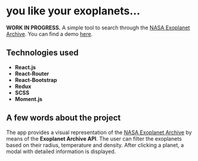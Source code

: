 # you like your exoplanets…

**WORK IN PROGRESS.** A simple tool to search through the [NASA Exoplanet Archive](https://exoplanetarchive.ipac.caltech.edu/).  You can find a demo [here](http://youlikeyourexoplanets.herokuapp.com/).

## Technologies used

* **React.js**
* **React-Router**
* **React-Bootstrap**
* **Redux**
* **SCSS**
* **Moment.js**

## A few words about the project

The app provides a visual representation of the [NASA Exoplanet Archive](https://exoplanetarchive.ipac.caltech.edu/) by means of the **Exoplanet Archive API**. The user can filter the exoplanets based on their radius, temperature and density. After clicking a planet, a modal with detailed information is displayed.
